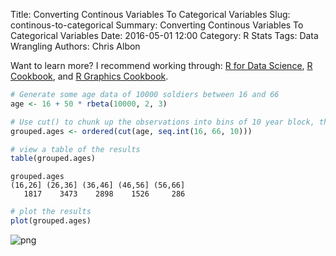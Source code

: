 Title: Converting Continous Variables To Categorical Variables
Slug: continous-to-categorical
Summary: Converting Continous Variables To Categorical Variables
Date: 2016-05-01 12:00
Category: R Stats
Tags: Data Wrangling
Authors: Chris Albon

Want to learn more? I recommend working through: [R for Data Science](http://amzn.to/2myxnhi), [R Cookbook](http://amzn.to/2lF6hkb), and [R Graphics Cookbook](http://amzn.to/2m0fcPL).
```R
# Generate some age data of 10000 soldiers between 16 and 66
age <- 16 + 50 * rbeta(10000, 2, 3)
```


```R
# Use cut() to chunk up the observations into bins of 10 year block, the outcome is an ordered factor
grouped.ages <- ordered(cut(age, seq.int(16, 66, 10)))
```


```R
# view a table of the results
table(grouped.ages)
```




    grouped.ages
    (16,26] (26,36] (36,46] (46,56] (56,66]
       1817    3473    2898    1526     286




```R
# plot the results
plot(grouped.ages)
```


![png]({filename}/images/continous-to-categorical_files/continous-to-categorical_4_0.png)
